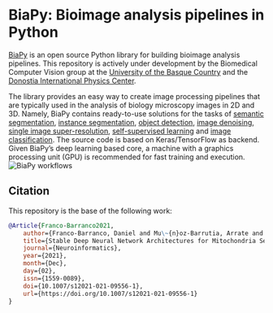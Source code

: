# BiaPy: Bioimage analysis pipelines in Python

[BiaPy](https://github.com/danifranco/BiaPy) is an open source Python library for building bioimage analysis pipelines. This repository is actively under development by the Biomedical Computer Vision group at the [University of the Basque Country](https://www.ehu.eus/en/en-home) and the [Donostia International Physics Center](http://dipc.ehu.es/). 

The library provides an easy way to create image processing pipelines that are typically used in the analysis of biology microscopy images in 2D and 3D. Namely, BiaPy contains ready-to-use solutions for the tasks of [semantic segmentation](https://biapy.readthedocs.io/en/latest/workflows/semantic_segmentation.html), [instance segmentation](https://biapy.readthedocs.io/en/latest/workflows/instance_segmentation.html), [object detection](https://biapy.readthedocs.io/en/latest/workflows/detection.html), [image denoising](https://biapy.readthedocs.io/en/latest/workflows/denoising.html), [single image super-resolution](https://biapy.readthedocs.io/en/latest/workflows/super_resolution.html), [self-supervised learning](https://biapy.readthedocs.io/en/latest/workflows/self_supervision.html) and [image classification](https://biapy.readthedocs.io/en/latest/workflows/classification.html). The source code is based on Keras/TensorFlow as backend. Given BiaPy’s deep learning based core, a machine with a graphics processing unit (GPU) is recommended for fast training and execution.                                                                                                                                            
![BiaPy workflows](./docs/source/img/BiaPy-workflow-readme.svg)                                                                                                                                   
     
## Citation                                                                                                             
                                                                                                                        
This repository is the base of the following work:                                                                      
                                                                                                                        
```bibtex
@Article{Franco-Barranco2021,
    author={Franco-Barranco, Daniel and Mu\~{n}oz-Barrutia, Arrate and Arganda-Carreras, Ignacio},
    title={Stable Deep Neural Network Architectures for Mitochondria Segmentation on Electron Microscopy Volumes},
    journal={Neuroinformatics},
    year={2021},
    month={Dec},
    day={02},
    issn={1559-0089},
    doi={10.1007/s12021-021-09556-1},
    url={https://doi.org/10.1007/s12021-021-09556-1}
}
``` 
